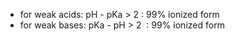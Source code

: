-   for weak acids: pH - pKa > 2 : 99% ionized form​
-   for weak bases: pKa - pH > 2  : 99% ionized form ​